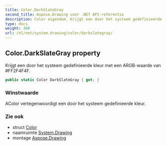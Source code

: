 ```yaml
---
title: Color.DarkSlateGray
second_title: Aspose.Drawing voor .NET API-referentie
description: Color eigendom. Krijgt een door het systeem gedefinieerde kleur met een ARGBwaarde van FF2F4F4F.
type: docs
weight: 360
url: /nl/net/system.drawing/color/darkslategray/
---
```

## Color.DarkSlateGray property

Krijgt een door het systeem gedefinieerde kleur met een ARGB-waarde van #FF2F4F4F.

```csharp
public static Color DarkSlateGray { get; }
```

### Winstwaarde

AColor vertegenwoordigt een door het systeem gedefinieerde kleur.

### Zie ook

* struct [Color](../)
* naamruimte [System.Drawing](../../color/)
* montage [Aspose.Drawing](../../../)


